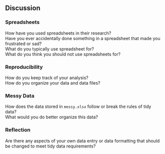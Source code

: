 ## Discussion  

### Spreadsheets  
How have you used spreadsheets in their research?  
Have you ever accidentally done something in a spreadsheet that made you frustrated or sad?  
What do you typically use spreadsheet for?  
What do you think you should not use spreadsheets for?  

### Reproducibility  
How do you keep track of your analysis?  
How do you organize your data and data files?  

### Messy Data  
How does the data stored in `messy.xlsx` follow or break the rules of tidy data?  
What would you do better organize this data?  

### Reflection  
Are there any aspects of your own data entry or data formatting that should be changed to meet tidy data requirements?  
